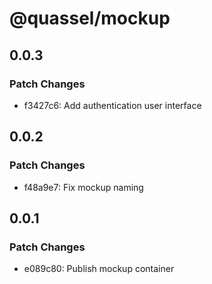 # @quassel/mockup

## 0.0.3

### Patch Changes

- f3427c6: Add authentication user interface

## 0.0.2

### Patch Changes

- f48a9e7: Fix mockup naming

## 0.0.1

### Patch Changes

- e089c80: Publish mockup container
